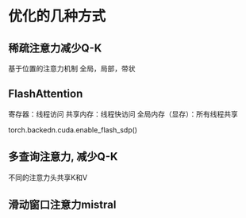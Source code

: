 
# 优化的几种方式
## 稀疏注意力减少Q-K
基于位置的注意力机制
全局，局部，带状

## FlashAttention
寄存器：线程访问
共享内存：线程快访问
全局内存（显存）：所有线程共享

torch.backedn.cuda.enable_flash_sdp()

## 多查询注意力, 减少Q-K
不同的注意力头共享K和V


## 滑动窗口注意力mistral
